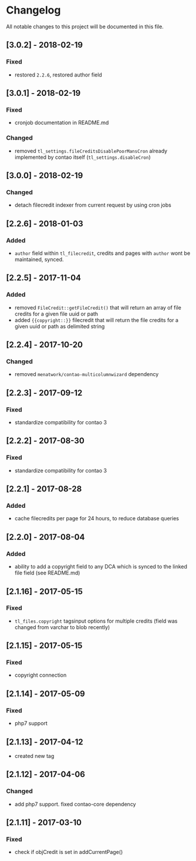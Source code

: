 # Changelog
All notable changes to this project will be documented in this file.

## [3.0.2] - 2018-02-19

### Fixed
- restored `2.2.6`, restored author field

## [3.0.1] - 2018-02-19

### Fixed
- cronjob documentation in README.md

### Changed
- removed `tl_settings.fileCreditsDisablePoorMansCron` already implemented by contao itself (`tl_settings.disableCron`)

## [3.0.0] - 2018-02-19

### Changed
- detach filecredit indexer from current request by using cron jobs

## [2.2.6] - 2018-01-03

### Added
- `author` field within `tl_filecredit`, credits and pages with `author` wont be maintained, synced. 

## [2.2.5] - 2017-11-04

### Added
- removed `FileCredit::getFileCredit()` that will return an array of file credits for a given file uuid or path
- added `{{copyright::}}` filecredit that will return the file credits for a given uuid or path as delimited string

## [2.2.4] - 2017-10-20

### Changed
- removed `menatwork/contao-multicolumnwizard` dependency

## [2.2.3] - 2017-09-12

### Fixed
- standardize compatibility for contao 3

## [2.2.2] - 2017-08-30

### Fixed
- standardize compatibility for contao 3

## [2.2.1] - 2017-08-28

### Added
- cache filecredits per page for 24 hours, to reduce database queries

## [2.2.0] - 2017-08-04

### Added
- ability to add a copyright field to any DCA which is synced to the linked file field (see README.md)

## [2.1.16] - 2017-05-15

### Fixed
- `tl_files.copyright` tagsinput options for multiple credits (field was changed from varchar to blob recently)

## [2.1.15] - 2017-05-15

### Fixed
- copyright connection

## [2.1.14] - 2017-05-09

### Fixed
- php7 support

## [2.1.13] - 2017-04-12
- created new tag

## [2.1.12] - 2017-04-06

### Changed
- add php7 support. fixed contao-core dependency

## [2.1.11] - 2017-03-10

### Fixed
- check if objCredit is set in addCurrentPage()

